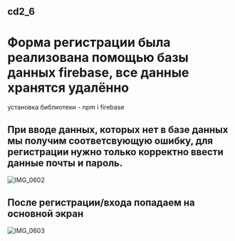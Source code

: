 ## cd2_6
# Форма регистрации была реализована помощью базы данных firebase, все данные хранятся удалённо 
установка библиотеки - npm i firebase

## При вводе данных, которых нет в базе данных мы получим соответсвующую ошибку, для регистрации нужно только корректно ввести данные почты и пароль.
![IMG_0602](https://user-images.githubusercontent.com/72688086/165727168-e167f182-f54d-4c47-a6c7-4a93e94445d7.PNG)

## После регистрации/входа попадаем на основной экран
![IMG_0603](https://user-images.githubusercontent.com/72688086/165727508-0c1b1887-dc11-4176-8221-f5b8df7c322d.PNG)
